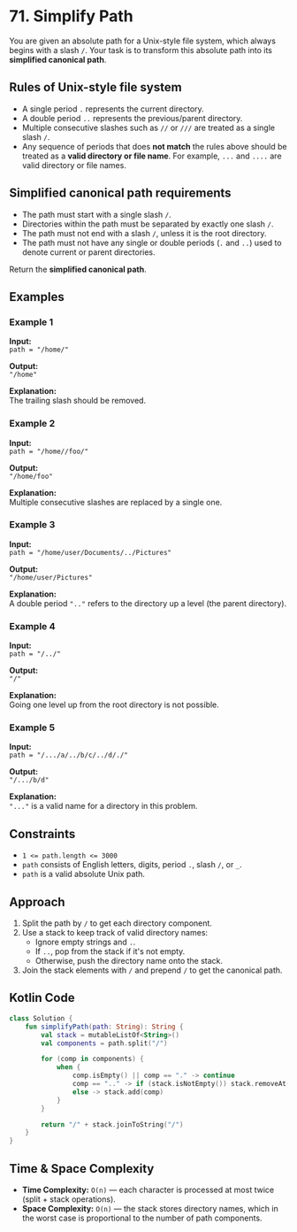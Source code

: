 # 71. Simplify Path

You are given an absolute path for a Unix-style file system, which always begins with a slash `/`. Your task is to transform this absolute path into its **simplified canonical path**.

## Rules of Unix-style file system

- A single period `.` represents the current directory.
- A double period `..` represents the previous/parent directory.
- Multiple consecutive slashes such as `//` or `///` are treated as a single slash `/`.
- Any sequence of periods that does **not match** the rules above should be treated as a **valid directory or file name**. For example, `...` and `....` are valid directory or file names.

## Simplified canonical path requirements

- The path must start with a single slash `/`.
- Directories within the path must be separated by exactly one slash `/`.
- The path must not end with a slash `/`, unless it is the root directory.
- The path must not have any single or double periods (`.` and `..`) used to denote current or parent directories.

Return the **simplified canonical path**.

## Examples

### Example 1

**Input:**  
`path = "/home/"`  

**Output:**  
`"/home"`  

**Explanation:**  
The trailing slash should be removed.

### Example 2

**Input:**  
`path = "/home//foo/"`  

**Output:**  
`"/home/foo"`  

**Explanation:**  
Multiple consecutive slashes are replaced by a single one.

### Example 3

**Input:**  
`path = "/home/user/Documents/../Pictures"`  

**Output:**  
`"/home/user/Pictures"`  

**Explanation:**  
A double period `".."` refers to the directory up a level (the parent directory).

### Example 4

**Input:**  
`path = "/../"`  

**Output:**  
`"/"`  

**Explanation:**  
Going one level up from the root directory is not possible.

### Example 5

**Input:**  
`path = "/.../a/../b/c/../d/./"`  

**Output:**  
`"/.../b/d"`  

**Explanation:**  
`"..."` is a valid name for a directory in this problem.

## Constraints

- `1 <= path.length <= 3000`
- `path` consists of English letters, digits, period `.`, slash `/`, or `_`.
- `path` is a valid absolute Unix path.


## Approach

1. Split the path by `/` to get each directory component.
2. Use a stack to keep track of valid directory names:
   - Ignore empty strings and `.`.
   - If `..`, pop from the stack if it's not empty.
   - Otherwise, push the directory name onto the stack.
3. Join the stack elements with `/` and prepend `/` to get the canonical path.

## Kotlin Code

```kotlin
class Solution {
    fun simplifyPath(path: String): String {
        val stack = mutableListOf<String>()
        val components = path.split("/")

        for (comp in components) {
            when {
                comp.isEmpty() || comp == "." -> continue
                comp == ".." -> if (stack.isNotEmpty()) stack.removeAt(stack.size - 1)
                else -> stack.add(comp)
            }
        }

        return "/" + stack.joinToString("/")
    }
}
```

## Time & Space Complexity

- **Time Complexity:** `O(n)` — each character is processed at most twice (split + stack operations).  
- **Space Complexity:** `O(n)` — the stack stores directory names, which in the worst case is proportional to the number of path components.
